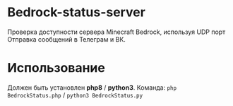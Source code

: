 # Bedrock-status-server
Проверка доступности сервера Minecraft Bedrock, используя UDP порт<br>
Отправка сообщений в Телеграм и ВК.

# Использование
Должен быть установлен **php8** / **python3**. Команда: `php BedrockStatus.php` / `python3 BedrockStatus.py`

